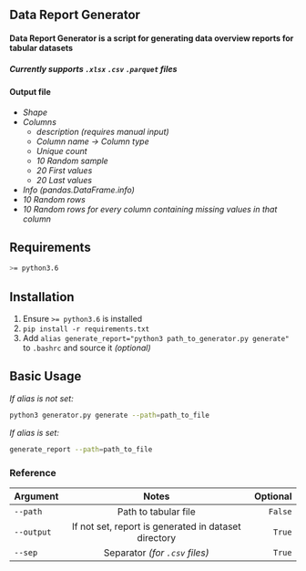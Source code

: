 ## Data Report Generator

#### Data Report Generator is a script for generating data overview reports for tabular datasets

##### *Currently supports `.xlsx` `.csv` `.parquet` files*


#### Output file
* *Shape*
* *Columns*
    * *description (requires manual input)*
    * *Column name -> Column type*
    * *Unique count*
    * *10 Random sample*
    * *20 First values*
    * *20 Last values*
* *Info (pandas.DataFrame.info)*
* *10 Random rows*
* *10 Random rows for every column containing missing values in that column*

## Requirements
```bash
>= python3.6
```

## Installation
1. Ensure `>= python3.6` is installed
1. `pip install -r requirements.txt`
1. Add `alias generate_report="python3 path_to_generator.py generate"` to `.bashrc` and source it *(optional)*


## Basic Usage
*If alias is not set:*

```bash
python3 generator.py generate --path=path_to_file
```

*If alias is set:*
```bash
generate_report --path=path_to_file
```

### Reference

| Argument       | Notes     | Optional     |
| :------------- | :----------: | -----------: |
|  `--path` | Path to tabular file   | `False`    |
| `--output`   | If not set, report is generated in dataset directory | `True` |
| `--sep`   | Separator *(for `.csv` files)* | `True` |